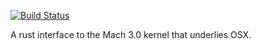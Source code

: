 [![Build Status](https://travis-ci.org/fitzgen/mach.png?branch=master)](https://travis-ci.org/fitzgen/mach)

A rust interface to the Mach 3.0 kernel that underlies OSX.
